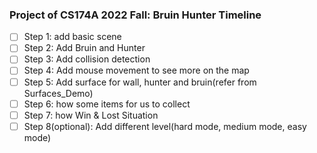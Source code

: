 ### Project of CS174A 2022 Fall: Bruin Hunter Timeline

- [ ] Step 1: add basic scene
- [ ] Step 2: Add Bruin and Hunter
- [ ] Step 3: Add collision detection
- [ ] Step 4: Add mouse movement to see more on the map 
- [ ] Step 5: Add surface for wall, hunter and bruin(refer from Surfaces_Demo)
- [ ] Step 6: how some items for us to collect
- [ ] Step 7: how Win & Lost Situation
- [ ] Step 8(optional): Add different level(hard mode, medium mode, easy mode)